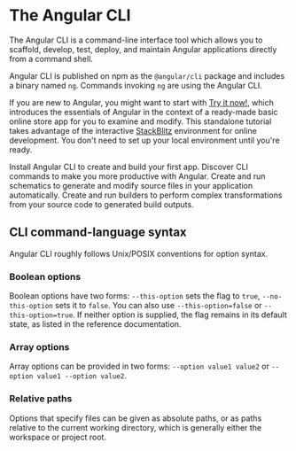 # The Angular CLI

The Angular CLI is a command-line interface tool which allows you to scaffold, develop, test, deploy, and maintain Angular applications directly from a command shell.

Angular CLI is published on npm as the `@angular/cli` package and includes a binary named `ng`. Commands invoking `ng` are using the Angular CLI.

<docs-callout title="Try Angular without local setup">

If you are new to Angular, you might want to start with [Try it now!](tutorials/learn-angular), which introduces the essentials of Angular in the context of a ready-made basic online store app for you to examine and modify.
This standalone tutorial takes advantage of the interactive [StackBlitz](https://stackblitz.com) environment for online development.
You don't need to set up your local environment until you're ready.

</docs-callout>

<docs-card-container>
  <docs-card title="Getting Started" link="Get Started" href="tools/cli/setup-local">
    Install Angular CLI to create and build your first app.
  </docs-card>
  <docs-card title="Command Reference" link="Learn More" href="cli">
    Discover CLI commands to make you more productive with Angular.
  </docs-card>
  <docs-card title="Schematics" link="Learn More" href="tools/cli/schematics">
    Create and run schematics to generate and modify source files in your application automatically.
  </docs-card>
  <docs-card title="Builders" link="Learn More" href="tools/cli/cli-builder">
    Create and run builders to perform complex transformations from your source code to generated build outputs.
  </docs-card>
</docs-card-container>

## CLI command-language syntax

Angular CLI roughly follows Unix/POSIX conventions for option syntax.

### Boolean options

Boolean options have two forms: `--this-option` sets the flag to `true`, `--no-this-option` sets it to `false`.
You can also use `--this-option=false` or `--this-option=true`.
If neither option is supplied, the flag remains in its default state, as listed in the reference documentation.

### Array options

Array options can be provided in two forms: `--option value1 value2` or `--option value1 --option value2`.

### Relative paths

Options that specify files can be given as absolute paths, or as paths relative to the current working directory, which is generally either the workspace or project root.
